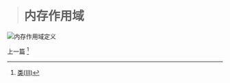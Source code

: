 ># 内存作用域
![内存作用域定义](https://upload-images.jianshu.io/upload_images/2959789-1a5fd9d0cc5f4777.jpg?imageMogr2/auto-orient/strip%7CimageView2/2/w/1240)




上一篇 [^fn1]
[^fn1]:[类(III)](https://www.jianshu.com/p/d5e6f6b4a9c3)
